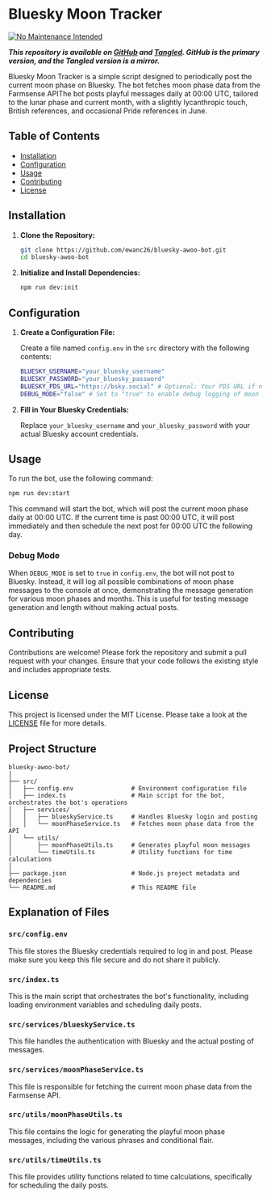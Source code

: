 # Bluesky Moon Tracker

[![No Maintenance Intended](http://unmaintained.tech/badge.svg)](http://unmaintained.tech/)

***This repository is available on [GitHub](https://github.com/ewanc26/bluesky-moon-tracker) and [Tangled](https://tangled.sh/did:plc:ofrbh253gwicbkc5nktqepol/bluesky-moon-tracker). GitHub is the primary version, and the Tangled version is a mirror.***

Bluesky Moon Tracker is a simple script designed to periodically post the current moon phase on Bluesky. The bot fetches moon phase data from the Farmsense APIThe bot posts playful messages daily at 00:00 UTC, tailored to the lunar phase and current month, with a slightly lycanthropic touch, British references, and occasional Pride references in June.

## Table of Contents

- [Installation](#installation)
- [Configuration](#configuration)
- [Usage](#usage)
- [Contributing](#contributing)
- [License](#license)

## Installation

1. **Clone the Repository:**

   ```sh
   git clone https://github.com/ewanc26/bluesky-awoo-bot.git
   cd bluesky-awoo-bot
   ```

2. **Initialize and Install Dependencies:**

   ```sh
   npm run dev:init
   ```

## Configuration

1. **Create a Configuration File:**

   Create a file named `config.env` in the `src` directory with the following contents:

   ```sh
   BLUESKY_USERNAME="your_bluesky_username"
   BLUESKY_PASSWORD="your_bluesky_password"
   BLUESKY_PDS_URL="https://bsky.social" # Optional: Your PDS URL if not using bsky.social
   DEBUG_MODE="false" # Set to "true" to enable debug logging of moon messages
   ```

2. **Fill in Your Bluesky Credentials:**

   Replace `your_bluesky_username` and `your_bluesky_password` with your actual Bluesky account credentials.

## Usage

To run the bot, use the following command:

```bash
npm run dev:start
```

   This command will start the bot, which will post the current moon phase daily at 00:00 UTC. If the current time is past 00:00 UTC, it will post immediately and then schedule the next post for 00:00 UTC the following day.

### Debug Mode

When `DEBUG_MODE` is set to `true` in `config.env`, the bot will not post to Bluesky. Instead, it will log all possible combinations of moon phase messages to the console at once, demonstrating the message generation for various moon phases and months. This is useful for testing message generation and length without making actual posts.

## Contributing

Contributions are welcome! Please fork the repository and submit a pull request with your changes. Ensure that your code follows the existing style and includes appropriate tests.

## License

This project is licensed under the MIT License. Please take a look at the [LICENSE](LICENSE) file for more details.

## Project Structure

```plaintext
bluesky-awoo-bot/
│
├── src/
│   ├── config.env                # Environment configuration file
│   ├── index.ts                  # Main script for the bot, orchestrates the bot's operations
│   ├── services/
│   │   ├── blueskyService.ts     # Handles Bluesky login and posting
│   │   └── moonPhaseService.ts   # Fetches moon phase data from the API
│   └── utils/
│       ├── moonPhaseUtils.ts     # Generates playful moon messages
│       └── timeUtils.ts          # Utility functions for time calculations
│
├── package.json                  # Node.js project metadata and dependencies
└── README.md                     # This README file
```

## Explanation of Files

### `src/config.env`

This file stores the Bluesky credentials required to log in and post. Please make sure you keep this file secure and do not share it publicly.

### `src/index.ts`

This is the main script that orchestrates the bot's functionality, including loading environment variables and scheduling daily posts.

### `src/services/blueskyService.ts`

This file handles the authentication with Bluesky and the actual posting of messages.

### `src/services/moonPhaseService.ts`

This file is responsible for fetching the current moon phase data from the Farmsense API.

### `src/utils/moonPhaseUtils.ts`

This file contains the logic for generating the playful moon phase messages, including the various phrases and conditional flair.

### `src/utils/timeUtils.ts`

This file provides utility functions related to time calculations, specifically for scheduling the daily posts.
